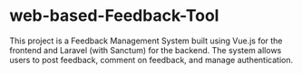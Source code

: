 # web-based-Feedback-Tool
This project is a Feedback Management System built using Vue.js for the frontend and Laravel (with Sanctum) for the backend. The system allows users to post feedback, comment on feedback, and manage authentication.
